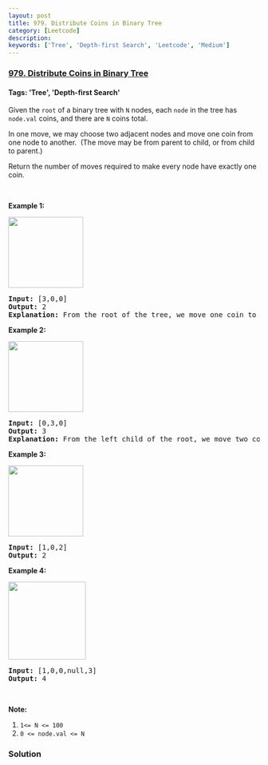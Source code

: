 ```yaml
---
layout: post
title: 979. Distribute Coins in Binary Tree
category: [Leetcode]
description: 
keywords: ['Tree', 'Depth-first Search', 'Leetcode', 'Medium']
---
```

### [979. Distribute Coins in Binary Tree](https://leetcode.com/problems/distribute-coins-in-binary-tree)

#### Tags: 'Tree', 'Depth-first Search'

<div class="content__u3I1 question-content__JfgR"><div><p>Given the <code>root</code> of a binary tree with <code>N</code> nodes, each <code>node</code> in the tree has <code>node.val</code> coins, and there are <code>N</code> coins total.</p>
<p>In one move, we may choose two adjacent nodes and move one coin from one node to another.  (The move may be from parent to child, or from child to parent.)</p>
<p>Return the number of moves required to make every node have exactly one coin.</p>
<p> </p>
<div>
<p><strong>Example 1:</strong></p>
<p><strong><img alt="" src="https://assets.leetcode.com/uploads/2019/01/18/tree1.png" style="width: 150px; height: 142px;"/></strong></p>
<pre><strong>Input: </strong><span id="example-input-1-1">[3,0,0]</span>
<strong>Output: </strong><span id="example-output-1">2</span>
<strong>Explanation: </strong>From the root of the tree, we move one coin to its left child, and one coin to its right child.
</pre>
<div>
<p><strong>Example 2:</strong></p>
<p><strong><img alt="" src="https://assets.leetcode.com/uploads/2019/01/18/tree2.png" style="width: 150px; height: 142px;"/></strong></p>
<pre><strong>Input: </strong><span id="example-input-2-1">[0,3,0]</span>
<strong>Output: </strong><span id="example-output-2">3</span>
<strong>Explanation: </strong>From the left child of the root, we move two coins to the root [taking two moves].  Then, we move one coin from the root of the tree to the right child.
</pre>
<div>
<p><strong>Example 3:</strong></p>
<p><strong><img alt="" src="https://assets.leetcode.com/uploads/2019/01/18/tree3.png" style="width: 150px; height: 142px;"/></strong></p>
<pre><strong>Input: </strong><span id="example-input-3-1">[1,0,2]</span>
<strong>Output: </strong><span id="example-output-3">2</span>
</pre>
<div>
<p><strong>Example 4:</strong></p>
<p><strong><img alt="" src="https://assets.leetcode.com/uploads/2019/01/18/tree4.png" style="width: 155px; height: 156px;"/></strong></p>
<pre><strong>Input: </strong><span id="example-input-4-1">[1,0,0,null,3]</span>
<strong>Output: </strong><span id="example-output-4">4</span>
</pre>
<p> </p>
<p><strong><span>Note:</span></strong></p>
<ol>
<li><code>1&lt;= N &lt;= 100</code></li>
<li><code>0 &lt;= node.val &lt;= N</code></li>
</ol>
</div>
</div>
</div>
</div></div></div>

### Solution
